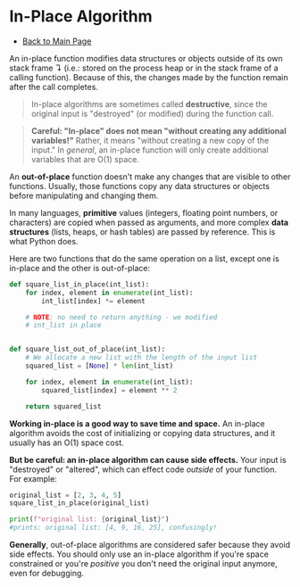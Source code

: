 # In-Place Algorithm
- [Back to Main Page](https://github.com/PdxCodeGuild/career-guide)

An in-place function modifies data structures or objects outside of its own stack frame ↴ (i.e.: stored on the process heap or in the stack frame of a calling function). Because of this, the changes made by the function remain after the call completes.

> In-place algorithms are sometimes called **destructive**, since the original input is "destroyed" (or modified) during the function call.

> **Careful: "In-place" does not mean "without creating any additional variables!"** Rather, it means "without creating a new copy of the input." In _general_, an in-place function will only create additional variables that are O(1) space.

An **out-of-place** function doesn't make any changes that are visible to other functions. Usually, those functions copy any data structures or objects before manipulating and changing them.

In many languages, **primitive** values (integers, floating point numbers, or characters) are copied when passed as arguments, and more complex **data structures** (lists, heaps, or hash tables) are passed by reference. This is what Python does.

Here are two functions that do the same operation on a list, except one is in-place and the other is out-of-place:

```Python 2.7
def square_list_in_place(int_list):
    for index, element in enumerate(int_list):
        int_list[index] *= element

    # NOTE: no need to return anything - we modified
    # int_list in place


def square_list_out_of_place(int_list):
    # We allocate a new list with the length of the input list
    squared_list = [None] * len(int_list)

    for index, element in enumerate(int_list):
        squared_list[index] = element ** 2

    return squared_list
```
**Working in-place is a good way to save time and space.** An in-place algorithm avoids the cost of initializing or copying data structures, and it usually has an O(1) space cost.

**But be careful: an in-place algorithm can cause side effects.** Your input is "destroyed" or "altered", which can effect code _outside_ of your function. For example:

```Python
original_list = [2, 3, 4, 5]
square_list_in_place(original_list)

print(f"original list: {original_list}")
#prints: original list: [4, 9, 16, 25], confusingly!
```

**Generally**, out-of-place algorithms are considered safer because they avoid side effects. You should only use an in-place algorithm if you're space constrained or you're _positive_ you don't need the original input anymore, even for debugging.
